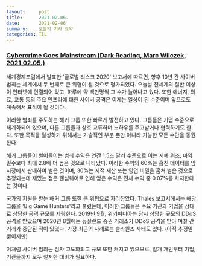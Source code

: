 ```yaml
---
layout:     post
title:      2021.02.06.
date:       2021-02-06
summary:	오늘의 기사 요약
categories: TIL
---
```


### [Cybercrime Goes Mainstream (Dark Reading, Marc Wilczek, 2021.02.05.)](https://www.darkreading.com/vulnerabilities---threats/cybercrime-goes-mainstream/a/d-id/1340012)

세계경제포럼에서 발표한 '글로벌 리스크 2020' 보고서에 따르면, 향후 10년 간 사이버 범죄는 세계에서 두 번째로 큰 위협이 될 것으로 평가되었다. 오늘날 전세계의 절반 이상이 인터넷에 연결되어 있고, 하루에 약 백만명씩 그 수가 늘어나고 있다. 또한 에너지, 의료, 교통 등의 주요 인프라에 대한 사이버 공격은 이제는 일상이 된 수준이며 앞으로도 계속해서 표적이 될 것이다.

이러한 범죄를 주도하는 해커 그룹 또한 빠르게 발전하고 있다. 그룹들은 기업 수준으로 체계화되어 있으며, 다른 그룹들과 상호 교류하며 노하우를 주고받거나 협력하기도 한다. 또한 목적을 달성하기 위해서는 기술적인 부분 뿐만 아니라 가능한 모든 수단을 동원한다.

해커 그룹들이 벌어들이는 범죄 수익은 연간 1.5조 달러 수준으로 이는 지폐 위조, 마약 밀수보다 최대 2.8배 더 높은 것으로 나타났다. 이러한 수익의 60%는 훔친 데이터를 암시장에서 판매하여 벌은 것이며, 30%는 지적 재산 또는 영업 비밀을 훔쳐 벌은 것으로 추정되는데 재밌는 점은 랜섬웨어로 인해 얻은 수익은 전체 수익 중 0.07%를 차지한다는 것이다.

국가의 지원을 받는 해커 그룹 또한 큰 위협으로 자리잡았다. Thales 보고서에서는 해당 그룹을 'Big Game Hunters'라고 불렀는데, 이러한 그룹들은 주요 기관과 기업을 상대로 상당한 공격 규모를 자랑한다. 2019년 9월, 위키피디아는 당시 상당한 규모의 DDoS 공격을 받았으며 2020년 8월에는 뉴질랜드 증권 거래소가 DDoS 공격을 받아 며칠 간 거래가 중단된 적이 있었다. 가장 최근의 사례로는 솔라윈즈 사태도 있다. (아직 추정일 뿐이지만)

이처럼 사이버 범죄는 점차 고도화되고 규모 또한 커지고 있으므로, 일개 개인부터 기업, 기관들까지 모두 철저한 대비가 필요하다.